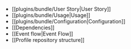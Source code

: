 
- [[plugins/bundle/User Story|User Story]]
- [[plugins/bundle/Usage|Usage]]
- [[plugins/bundle/Configuration|Configuration]]
- [[Dependencies]]
- [[Event flow|Event Flow]]
- [[Profile repository structure]]
